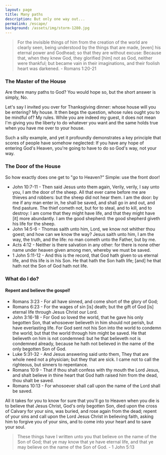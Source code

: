 ```yaml
---
layout: page
title: Many paths
description: But only one way out...
permalink: /escape/
background: /assets/img/storm-1280.jpg
---
```

<blockquote>
For the invisible things of him from the creation of the world are clearly seen, being understood by the things that are made, [even] his eternal power and Godhead; so that they are without excuse:
Because that, when they knew God, they glorified [him] not as God, neither were thankful; but became vain in their imaginations, and their foolish heart was darkened.
- Romans 1:20-21
</blockquote>
<h3>The Master of the House</h3>
<p>Are there many paths to God? You would hope so, but the short answer is simply, No.</p>
<p>Let's say I invited you over for Thanksgiving dinner: whose house will you be entering? My house. It then begs the question, whose rules ought you to be mindful of? My rules. While you are indeed my guest, it does not mean I'm giving you the liberty to do whatever you want and the same holds true when you have me over to your house.</p>
<p>Such a silly example, and yet it profoundly demonstrates a key principle that scores of people have somehow neglected: If you have any hope of entering God's Heaven, you're going to have to do so God's way, not your way.</p>
<h3>The Door of the House</h3>
<p>So how exactly does one get to "go to Heaven?" Simple: use the front door!</p>
<ul>
  <li>John 10:7-11 - Then said Jesus unto them again, Verily, verily, I say unto you, I am the door of the sheep. All that ever came before me are thieves and robbers: but the sheep did not hear them. I am the door: by me if any man enter in, he shall be saved, and shall go in and out, and find pasture. The thief cometh not, but for to steal, and to kill, and to destroy: I am come that they might have life, and that they might have [it] more abundantly. I am the good shepherd: the good shepherd giveth his life for the sheep.</li>
  <li>John 14:5-6 - Thomas saith unto him, Lord, we know not whither thou goest; and how can we know the way? Jesus saith unto him, I am the way, the truth, and the life: no man cometh unto the Father, but by me.</li>
  <li>Acts 4:12 - Neither is there salvation in any other: for there is none other name under heaven given among men, whereby we must be saved.</li>
  <li>1 John 5:11-12 - And this is the record, that God hath given to us eternal life, and this life is in his Son. He that hath the Son hath life; [and] he that hath not the Son of God hath not life.</li>
</ul>
<h3>What do I do?</h3>
<h4>Repent and believe the gospel!</h4>
<ul>
  <li>Romans 3:23 - For all have sinned, and come short of the glory of God;</li>
  <li>Romans 6:23 - For the wages of sin [is] death; but the gift of God [is] eternal life through Jesus Christ our Lord.</li>
  <li>John 3:16-18 - For God so loved the world, that he gave his only begotten Son, that whosoever believeth in him should not perish, but have everlasting life. For God sent not his Son into the world to condemn the world; but that the world through him might be saved. He that believeth on him is not condemned: but he that believeth not is condemned already, because he hath not believed in the name of the only begotten Son of God.</li>
  <li>Luke 5:31-32 - And Jesus answering said unto them, They that are whole need not a physician; but they that are sick. I came not to call the righteous, but sinners to repentance.</li>
  <li>Romans 10:9 - That if thou shalt confess with thy mouth the Lord Jesus, and shalt believe in thine heart that God hath raised him from the dead, thou shalt be saved.</li>
  <li>Romans 10:13 - For whosoever shall call upon the name of the Lord shall be saved.</li>
</ul>
<p>All it takes for you to know for sure that you'll go to Heaven when you die is to believe that Jesus Christ, God's only begotten Son, died upon the cross of Calvary for your sins, was buried, and rose again from the dead; repent of your sins and call upon the Lord Jesus Christ in believing faith, asking him to forgive you of your sins, and to come into your heart and to save your soul.</p>
<blockquote>
These things have I written unto you that believe on the name of the Son of God; that ye may know that ye have eternal life, and that ye may believe on the name of the Son of God. - 1 John 5:13
</blockquote>